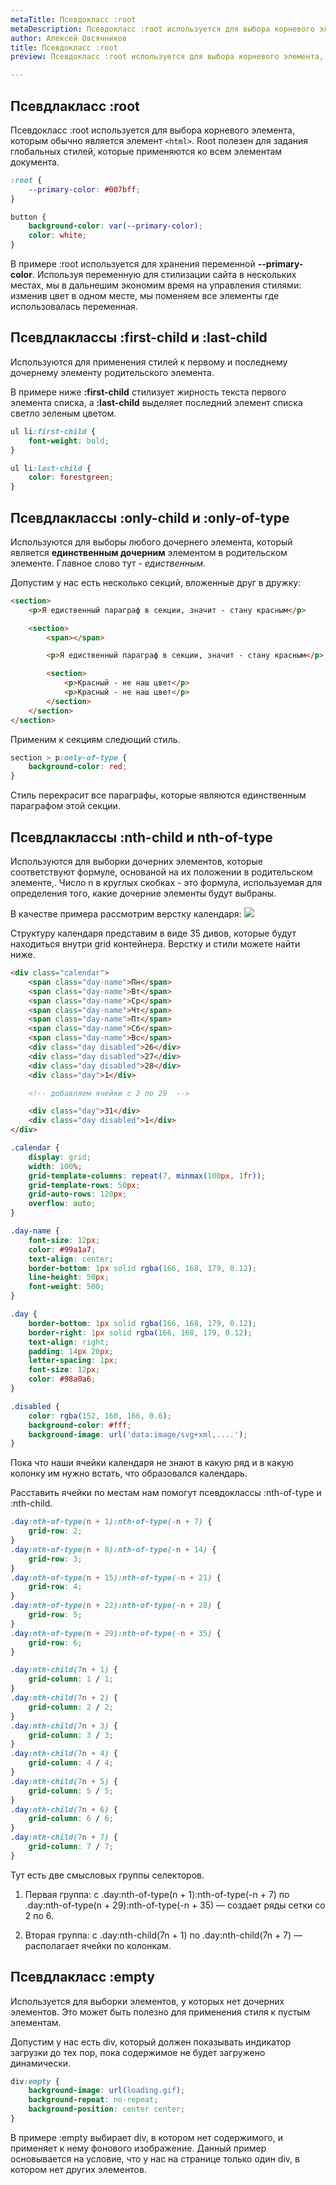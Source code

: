 ```yaml
---
metaTitle: Псевдокласс :root
metaDescription: Псевдокласс :root используется для выбора корневого элемента, которым обычно является элемент html | База знаний PurpleSchool
author: Алексей Овсянников
title: Псевдокласс :root
preview: Псевдокласс :root используется для выбора корневого элемента, которым обычно является элемент html

---
```


## **Псевдлакласс :root**

Псевдокласс :root используется для выбора корневого элемента, которым обычно является элемент `<html>`. Root полезен для задания глобальных стилей, которые применяются ко всем элементам документа.

```css
:root {
	--primary-color: #007bff;
}

button {
	background-color: var(--primary-color);
	color: white;
}
```

В примере :root используется для хранения переменной **--primary-color**. Используя переменную для стилизации сайта в нескольких местах, мы в дальнешим экономим время на управления стилями: изменив цвет в одном месте, мы поменяем все элементы где использовалась переменная.

## **Псевдлаклассы :first-child и :last-child**

Используются для применения стилей к первому и последнему дочернему элементу родительского элемента.

В примере ниже **:first-child** стилизует жирность текста первого элемента списка, а **:last-child** выделяет последний элемент списка светло зеленым цветом.

```css
ul li:first-child {
	font-weight: bold;
}

ul li:last-child {
	color: forestgreen;
}
```

## **Псевдлаклассы :only-child и :only-of-type**

Используются для выборы любого дочернего элемента, который является **единственным дочерним** элементом в родительском элементе. Главное слово тут - _едиственным_.

Допустим у нас есть несколько секций, вложенные друг в дружку:

```html
<section>
	<p>Я едиственный параграф в секции, значит - стану красным</p>

	<section>
		<span></span>

		<p>Я едиственный параграф в секции, значит - стану красным</p>

		<section>
			<p>Красный - не наш цвет</p>
			<p>Красный - не наш цвет</p>
		</section>
	</section>
</section>
```

Применим к секциям следющий стиль.

```css
section > p:only-of-type {
	background-color: red;
}
```

Стиль перекрасит все параграфы, которые являются единственным параграфом этой секции.

## **Псевдлаклассы :nth-child и nth-of-type**

Используются для выборки дочерних элементов, которые соответствуют формуле, основаной на их положении в родительском элементе,. Число n в круглых скобках - это формула, используемая для определения того, какие дочерние элементы будут выбраны.

В качестве примера рассмотрим верстку календаря:
<img src="https://cdn-bucket.hb.bizmrg.com/purple-images/knowladge-base/calendar.png" />

Структуру календаря представим в виде 35 дивов, которые будут находиться внутри grid контейнера. Верстку и стили можете найти ниже.

```html
<div class="calendar">
	<span class="day-name">Пн</span>
	<span class="day-name">Вт</span>
	<span class="day-name">Ср</span>
	<span class="day-name">Чт</span>
	<span class="day-name">Пт</span>
	<span class="day-name">Сб</span>
	<span class="day-name">Вс</span>
	<div class="day disabled">26</div>
	<div class="day disabled">27</div>
	<div class="day disabled">28</div>
	<div class="day">1</div>

	<!-- добавляем ячейки с 2 по 29  -->

	<div class="day">31</div>
	<div class="day disabled">1</div>
</div>
```

```css
.calendar {
	display: grid;
	width: 100%;
	grid-template-columns: repeat(7, minmax(100px, 1fr));
	grid-template-rows: 50px;
	grid-auto-rows: 120px;
	overflow: auto;
}

.day-name {
	font-size: 12px;
	color: #99a1a7;
	text-align: center;
	border-bottom: 1px solid rgba(166, 168, 179, 0.12);
	line-height: 50px;
	font-weight: 500;
}

.day {
	border-bottom: 1px solid rgba(166, 168, 179, 0.12);
	border-right: 1px solid rgba(166, 168, 179, 0.12);
	text-align: right;
	padding: 14px 20px;
	letter-spacing: 1px;
	font-size: 12px;
	color: #98a0a6;
}

.disabled {
	color: rgba(152, 160, 166, 0.6);
	background-color: #fff;
	background-image: url('data:image/svg+xml,....');
}
```

Пока что наши ячейки календаря не знают в какую ряд и в какую колонку им нужно встать, что образовался календарь.

Расставить ячейки по местам нам помогут псевдоклассы :nth-of-type и :nth-child.

```css
.day:nth-of-type(n + 1):nth-of-type(-n + 7) {
	grid-row: 2;
}
.day:nth-of-type(n + 8):nth-of-type(-n + 14) {
	grid-row: 3;
}
.day:nth-of-type(n + 15):nth-of-type(-n + 21) {
	grid-row: 4;
}
.day:nth-of-type(n + 22):nth-of-type(-n + 28) {
	grid-row: 5;
}
.day:nth-of-type(n + 29):nth-of-type(-n + 35) {
	grid-row: 6;
}

.day:nth-child(7n + 1) {
	grid-column: 1 / 1;
}
.day:nth-child(7n + 2) {
	grid-column: 2 / 2;
}
.day:nth-child(7n + 3) {
	grid-column: 3 / 3;
}
.day:nth-child(7n + 4) {
	grid-column: 4 / 4;
}
.day:nth-child(7n + 5) {
	grid-column: 5 / 5;
}
.day:nth-child(7n + 6) {
	grid-column: 6 / 6;
}
.day:nth-child(7n + 7) {
	grid-column: 7 / 7;
}
```

Тут есть две смысловых группы селекторов.

1. Первая группа: с .day:nth-of-type(n + 1):nth-of-type(-n + 7) по .day:nth-of-type(n + 29):nth-of-type(-n + 35) — создает ряды сетки со 2 по 6.

2. Вторая группа: с .day:nth-child(7n + 1) по .day:nth-child(7n + 7) —располагает ячейки по колонкам.

## **Псевдлакласс :empty**

Используется для выборки элементов, у которых нет дочерних элементов. Это может быть полезно для применения стиля к пустым элементам.

Допустим у нас есть div, который должен показывать индикатор загрузки до тех пор, пока содержимое не будет загружено динамически.

```css
div:empty {
	background-image: url(loading.gif);
	background-repeat: no-repeat;
	background-position: center center;
}
```

В примере :empty выбирает div, в котором нет содержимого, и применяет к нему фонового изображение. Данный пример основывается на условие, что у нас на странице только один div, в котором нет других элементов.
